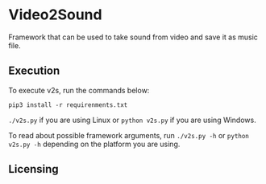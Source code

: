 # Video2Sound

Framework that can be used to take sound from video and save it as music file.

Execution
---------
To execute v2s, run the commands below:

`pip3 install -r requirenments.txt`

`./v2s.py` if you are using Linux or `python v2s.py` if you are using Windows.

To read about possible framework arguments, run `./v2s.py -h` or `python v2s.py -h` depending on the platform you are using.

Licensing
---------
